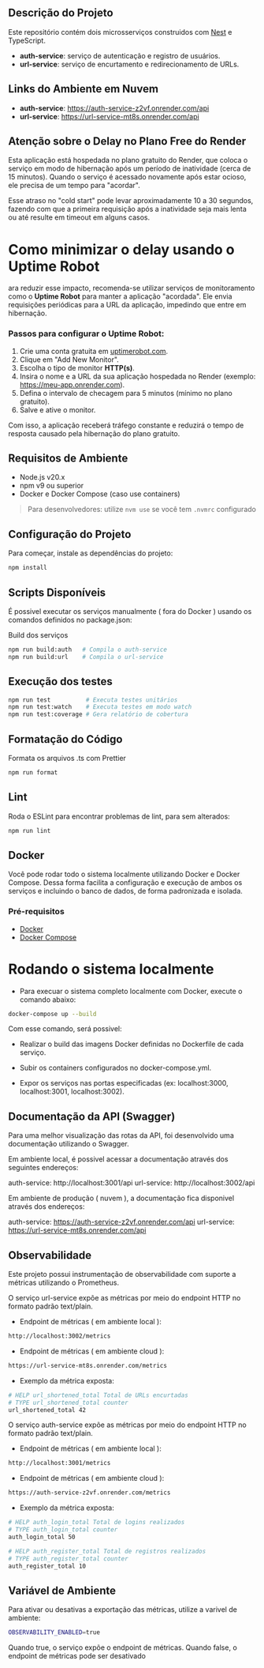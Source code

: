 ## Descrição do Projeto

Este repositório contém dois microsserviços construidos com [Nest](https://github.com/nestjs/nest) e TypeScript.

- **auth-service**: serviço de autenticação e registro de usuários.
- **url-service**: serviço de encurtamento e redirecionamento de URLs.

## Links do Ambiente em Nuvem

- **auth-service**: https://auth-service-z2vf.onrender.com/api
- **url-service**: https://url-service-mt8s.onrender.com/api

## Atenção sobre o Delay no Plano Free do Render

Esta aplicação está hospedada no plano gratuito do Render, que coloca o serviço em modo de hibernação após um período de inatividade (cerca de 15 minutos). Quando o serviço é acessado novamente após estar ocioso, ele precisa de um tempo para "acordar".

Esse atraso no "cold start" pode levar aproximadamente 10 a 30 segundos, fazendo com que a primeira requisição após a inatividade seja mais lenta ou até resulte em timeout em alguns casos.

# Como minimizar o delay usando o Uptime Robot

ara reduzir esse impacto, recomenda-se utilizar serviços de monitoramento como o **Uptime Robot** para manter a aplicação "acordada". Ele envia requisições periódicas para a URL da aplicação, impedindo que entre em hibernação.

### Passos para configurar o Uptime Robot:

1. Crie uma conta gratuita em [uptimerobot.com](https://uptimerobot.com).
2. Clique em "Add New Monitor".
3. Escolha o tipo de monitor **HTTP(s)**.
4. Insira o nome e a URL da sua aplicação hospedada no Render  (exemplo: https://meu-app.onrender.com).
5. Defina o intervalo de checagem para 5 minutos (mínimo no plano gratuito).
6. Salve e ative o monitor.

Com isso, a aplicação receberá tráfego constante e reduzirá o tempo de resposta causado pela hibernação do plano gratuito.

## Requisitos de Ambiente

- Node.js v20.x
- npm v9 ou superior
- Docker e Docker Compose (caso use containers)

> Para desenvolvedores: utilize `nvm use` se você tem `.nvmrc` configurado

## Configuração do Projeto

Para começar, instale as dependências do projeto:

```bash
npm install
```
## Scripts Disponíveis

É possivel executar os serviços manualmente ( fora do Docker ) usando os comandos definidos no package.json:

Build dos serviços

````bash
npm run build:auth   # Compila o auth-service
npm run build:url    # Compila o url-service
````
## Execução dos testes

```bash
npm run test          # Executa testes unitários
npm run test:watch    # Executa testes em modo watch
npm run test:coverage # Gera relatório de cobertura
```
## Formatação do Código

Formata os arquivos .ts com Prettier

````bash
npm run format

````

## Lint
Roda o ESLint para encontrar problemas de lint, para sem alterados:

````bash
npm run lint
````

## Docker

Você pode rodar todo o sistema localmente utilizando Docker e Docker Compose. Dessa forma facilita a configuração e execução de ambos os serviços e  incluindo o banco de dados, de forma padronizada e isolada.

### Pré-requisitos

- [Docker](https://www.docker.com/)
- [Docker Compose](https://docs.docker.com/compose/)

# Rodando o sistema localmente

- Para execuar o sistema completo localmente com Docker, execute o comando abaixo:

````bash
docker-compose up --build
````

Com esse comando, será possivel:

- Realizar o build das imagens Docker definidas no Dockerfile de cada serviço.

- Subir os containers configurados no docker-compose.yml.

- Expor os serviços nas portas especificadas (ex: localhost:3000, localhost:3001, localhost:3002).

## Documentação da API (Swagger)

Para uma melhor visualização das rotas da API, foi desenvolvido uma documentação utilizando o Swagger.

Em ambiente local, é possivel acessar a documentação através dos seguintes endereços:

auth-service: http://localhost:3001/api
url-service: http://localhost:3002/api

Em ambiente de produção ( nuvem ), a documentação fica disponivel através dos endereços:

auth-service: https://auth-service-z2vf.onrender.com/api
url-service: https://url-service-mt8s.onrender.com/api

## Observabilidade

Este projeto possui instrumentação de observabilidade com suporte a métricas utilizando o Prometheus.

O serviço url-service expõe as métricas por meio do endpoint HTTP no formato padrão text/plain.

- Endpoint de métricas ( em ambiente local ):

````bash
http://localhost:3002/metrics
````

- Endpoint de métricas ( em ambiente cloud ):

````bash
https://url-service-mt8s.onrender.com/metrics
````

- Exemplo da métrica exposta:

````bash
# HELP url_shortened_total Total de URLs encurtadas
# TYPE url_shortened_total counter
url_shortened_total 42
````

O serviço auth-service expõe as métricas por meio do endpoint HTTP no formato padrão text/plain.

- Endpoint de métricas ( em ambiente local ):

````bash
http://localhost:3001/metrics
````

- Endpoint de métricas ( em ambiente cloud ):

````bash
https://auth-service-z2vf.onrender.com/metrics
````

- Exemplo da métrica exposta:

````bash
# HELP auth_login_total Total de logins realizados
# TYPE auth_login_total counter
auth_login_total 50

# HELP auth_register_total Total de registros realizados
# TYPE auth_register_total counter
auth_register_total 10
````

## Variável de Ambiente

Para ativar ou desativas a exportação das métricas, utilize a varivel de ambiente:

````bash
OBSERVABILITY_ENABLED=true
````

Quando true, o serviço expõe o endpoint de métricas.
Quando false, o endpoint de métricas pode ser desativado
